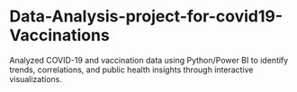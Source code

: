 # Data-Analysis-project-for-covid19-Vaccinations
Analyzed COVID-19 and vaccination data using Python/Power BI to identify trends, correlations, and public health insights through interactive visualizations.
